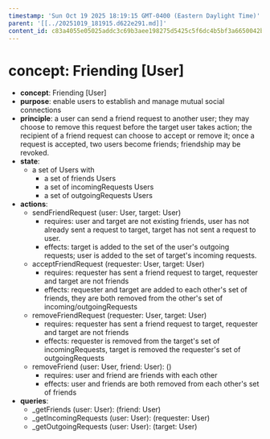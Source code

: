 ```yaml
---
timestamp: 'Sun Oct 19 2025 18:19:15 GMT-0400 (Eastern Daylight Time)'
parent: '[[../20251019_181915.d622e291.md]]'
content_id: c83a4055e05025addc3c69b3aee198275d5425c5f6dc4b5bf3a6650042b329a2
---
```


# concept: Friending \[User]

* **concept**: Friending \[User]
* **purpose**: enable users to establish and manage mutual social connections
* **principle**: a user can send a friend request to another user; they may choose to remove this request before the target user takes action; the recipient of a friend request can choose to accept or remove it; once a request is accepted, two users become friends; friendship may be revoked.
* **state**:
  * a set of Users with
    * a set of friends Users
    * a set of incomingRequests Users
    * a set of outgoingRequests Users
* **actions**:
  * sendFriendRequest (user: User, target: User)
    * requires: user and target are not existing friends, user has not already sent a request to target, target has not sent a request to user.
    * effects: target is added to the set of the user's outgoing requests; user is added to the set of target's incoming requests.
  * acceptFriendRequest (requester: User, target: User)
    * requires: requester has sent a friend request to target, requester and target are not friends
    * effects: requester and target are added to each other's set of friends, they are both removed from the other's set of incoming/outgoingRequests
  * removeFriendRequest (requester: User, target: User)
    * requires: requester has sent a friend request to target, requester and target are not friends
    * effects: requester is removed from the target's set of incomingRequests, target is removed the requester's set of outgoingRequests
  * removeFriend (user: User, friend: User): ()
    * requires: user and friend are friends with each other
    * effects: user and friends are both removed from each other's set of friends
* **queries**:
  * \_getFriends (user: User): (friend: User)
  * \_getIncomingRequests (user: User): (requester: User)
  * \_getOutgoingRequests (user: User): (target: User)
